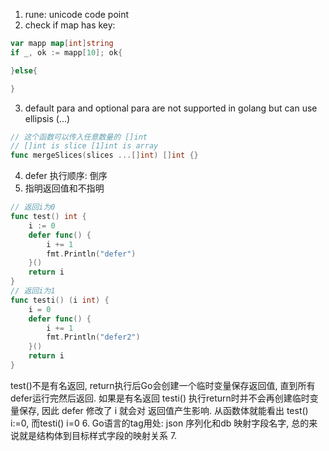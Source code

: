 1. rune: unicode code point
2. check if map has key:
```go
var mapp map[int]string
if _, ok := mapp[10]; ok{

}else{

}
```
3. default para and optional para are not supported in golang but can use ellipsis (...)
```go 
// 这个函数可以传入任意数量的 []int 
// []int is slice [1]int is array
func mergeSlices(slices ...[]int) []int {}
```
4. defer 执行顺序: 倒序
5. 指明返回值和不指明
```go
// 返回i为0
func test() int {
	i := 0
	defer func() {
		i += 1
		fmt.Println("defer")
	}()
	return i
}
// 返回i为1
func testi() (i int) {
	i = 0
	defer func() {
		i += 1
		fmt.Println("defer2")
	}()
	return i
}
```
test()不是有名返回, return执行后Go会创建一个临时变量保存返回值, 直到所有defer运行完然后返回. 如果是有名返回 testi() 执行return时并不会再创建临时变量保存,  因此 defer 修改了 i 就会对 返回值产生影响. 从函数体就能看出 test() i:=0, 而testi() i=0
6. Go语言的tag用处: json 序列化和db 映射字段名字, 总的来说就是结构体到目标样式字段的映射关系
7. 
